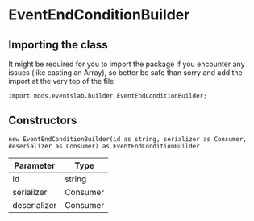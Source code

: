 # EventEndConditionBuilder

## Importing the class

It might be required for you to import the package if you encounter any issues (like casting an Array), so better be safe than sorry and add the import at the very top of the file.
```zenscript
import mods.eventslab.builder.EventEndConditionBuilder;
```


## Constructors


```zenscript
new EventEndConditionBuilder(id as string, serializer as Consumer, deserializer as Consumer) as EventEndConditionBuilder
```
|  Parameter   |   Type   |
|--------------|----------|
| id           | string   |
| serializer   | Consumer |
| deserializer | Consumer |



